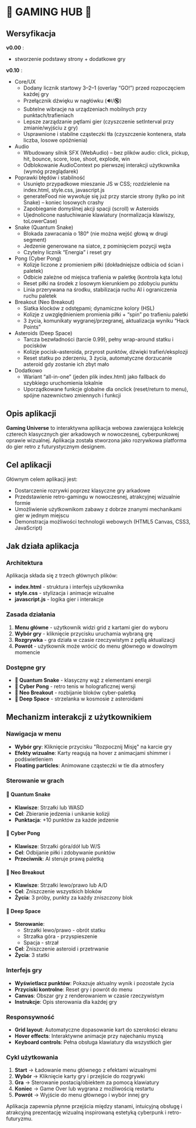 # 🌟 GAMING HUB 🌟
## Wersyfikacja
**v0.00** : 
- stworzenie podstawy strony + dodatkowe gry

**v0.10** : 
- Core/UX
  - Dodany licznik startowy 3–2–1 (overlay “GO!”) przed rozpoczęciem każdej gry
  - Przełącznik dźwięku w nagłówku (🔊/🔇)
  - Subtelne wibracje na urządzeniach mobilnych przy punktach/trafieniach
  - Lepsze zarządzanie pętlami gier (czyszczenie setInterval przy zmianie/wyjściu z gry)
  - Usprawnione i stabilne cząsteczki tła (czyszczenie kontenera, stała liczba, losowe opóźnienia) 
- Audio
  - Wbudowany silnik SFX (WebAudio) – bez plików audio: click, pickup, hit, bounce, score, lose, shoot, explode, win
  - Odblokowanie AudioContext po pierwszej interakcji użytkownika (wymóg przeglądarek)
- Poprawki błędów i stabilność
  - Usunięto przypadkowe mieszanie JS w CSS; rozdzielenie na index.html, style.css, javascript.js
  - generateFood nie wywołuje się już przy starcie strony (tylko po init Snake) – koniec losowych crashy
  - Zapobieganie domyślnej akcji spacji (scroll) w Asteroids
  - Ujednolicone nasłuchiwanie klawiatury (normalizacja klawiszy, toLowerCase)
- Snake (Quantum Snake)
  - Blokada zawracania o 180° (nie można wejść głową w drugi segment)
  - Jedzenie generowane na siatce, z pominięciem pozycji węża
  - Czytelny licznik “Energia” i reset gry
- Pong (Cyber Pong)
  - Kolizje liczone z promieniem piłki (dokładniejsze odbicia od ścian i paletek)
  - Odbicie zależne od miejsca trafienia w paletkę (kontrola kąta lotu)
  - Reset piłki na środek z losowym kierunkiem po zdobyciu punktu
  - Linia przerywana na środku, stabilizacja ruchu AI i ograniczenia ruchu paletek
- Breakout (Neo Breakout)
  - Siatka klocków z odstępami; dynamiczne kolory (HSL)
  - Kolizje z uwzględnieniem promienia piłki + “spin” po trafieniu paletki
  - 3 życia, komunikaty wygranej/przegranej, aktualizacja wyniku “Hack Points”
- Asteroids (Deep Space)
  - Tarcza bezwładności (tarcie 0.99), pełny wrap-around statku i pocisków
  - Kolizje pocisk–asteroida, przyrost punktów, dźwięki trafień/eksplozji
  - Reset statku po zderzeniu, 3 życia, automatyczne dorzucanie asteroid gdy zostanie ich zbyt mało
- Dodatkowo
  - Wariant “all-in-one” (jeden plik index.html) jako fallback do szybkiego uruchomienia lokalnie
  - Uporządkowane funkcje globalne dla onclick (reset/return to menu), spójne nazewnictwo zmiennych i funkcji
  
## Opis aplikacji

**Gaming Universe** to interaktywna aplikacja webowa zawierająca kolekcję czterech klasycznych gier arkadowych w nowoczesnej, cyberpunkowej oprawie wizualnej. Aplikacja została stworzona jako rozrywkowa platforma do gier retro z futurystycznym designem.

## Cel aplikacji

Głównym celem aplikacji jest:
- Dostarczenie rozrywki poprzez klasyczne gry arkadowe
- Przedstawienie retro-gamingu w nowoczesnej, atrakcyjnej wizualnie formie
- Umożliwienie użytkownikom zabawy z dobrze znanymi mechanikami gier w jednym miejscu
- Demonstracja możliwości technologii webowych (HTML5 Canvas, CSS3, JavaScript)

## Jak działa aplikacja

### Architektura
Aplikacja składa się z trzech głównych plików:
- **index.html** - struktura i interfejs użytkownika
- **style.css** - stylizacja i animacje wizualne
- **javascript.js** - logika gier i interakcje

### Zasada działania
1. **Menu główne** - użytkownik widzi grid z kartami gier do wyboru
2. **Wybór gry** - kliknięcie przycisku uruchamia wybraną grę
3. **Rozgrywka** - gra działa w czasie rzeczywistym z pętlą aktualizacji
4. **Powrót** - użytkownik może wrócić do menu głównego w dowolnym momencie

### Dostępne gry
- **🐍 Quantum Snake** - klasyczny wąż z elementami energii
- **🏓 Cyber Pong** - retro tenis w holograficznej wersji  
- **🧱 Neo Breakout** - rozbijanie bloków cyber-paletką
- **🚀 Deep Space** - strzelanka w kosmosie z asteroidami

## Mechanizm interakcji z użytkownikiem

### Nawigacja w menu
- **Wybór gry**: Kliknięcie przycisku "Rozpocznij Misję" na karcie gry
- **Efekty wizualne**: Karty reagują na hover z animacjami shimmer i podświetleniem
- **Floating particles**: Animowane cząsteczki w tle dla atmosfery

### Sterowanie w grach

#### 🐍 Quantum Snake
- **Klawisze**: Strzałki lub WASD
- **Cel**: Zbieranie jedzenia i unikanie kolizji
- **Punktacja**: +10 punktów za każde jedzenie

#### 🏓 Cyber Pong  
- **Klawisze**: Strzałki góra/dół lub W/S
- **Cel**: Odbijanie piłki i zdobywanie punktów
- **Przeciwnik**: AI steruje prawą paletką

#### 🧱 Neo Breakout
- **Klawisze**: Strzałki lewo/prawo lub A/D  
- **Cel**: Zniszczenie wszystkich bloków
- **Życia**: 3 próby, punkty za każdy zniszczony blok

#### 🚀 Deep Space
- **Sterowanie**: 
  - Strzałki lewo/prawo - obrót statku
  - Strzałka góra - przyspieszenie
  - Spacja - strzał
- **Cel**: Zniszczenie asteroid i przetrwanie
- **Życia**: 3 statki

### Interfejs gry
- **Wyświetlacz punktów**: Pokazuje aktualny wynik i pozostałe życia
- **Przyciski kontrolne**: Reset gry i powrót do menu
- **Canvas**: Obszar gry z renderowaniem w czasie rzeczywistym
- **Instrukcje**: Opis sterowania dla każdej gry

### Responsywność
- **Grid layout**: Automatyczne dopasowanie kart do szerokości ekranu
- **Hover effects**: Interaktywne animacje przy najechaniu myszą
- **Keyboard controls**: Pełna obsługa klawiatury dla wszystkich gier

### Cykl użytkowania
1. **Start** → Ładowanie menu głównego z efektami wizualnymi
2. **Wybór** → Kliknięcie karty gry i przejście do rozgrywki  
3. **Gra** → Sterowanie postacią/obiektem za pomocą klawiatury
4. **Koniec** → Game Over lub wygrana z możliwością restartu
5. **Powrót** → Wyjście do menu głównego i wybór innej gry

Aplikacja zapewnia płynne przejścia między stanami, intuicyjną obsługę i atrakcyjną prezentację wizualną inspirowaną estetyką cyberpunk i retro-futuryzmu.